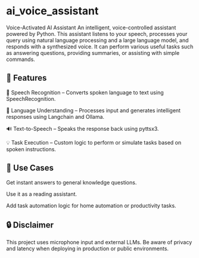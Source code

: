 # ai_voice_assistant
Voice-Activated AI Assistant
An intelligent, voice-controlled assistant powered by Python. This assistant listens to your speech, processes your query using natural language processing and a large language model, and responds with a synthesized voice. It can perform various useful tasks such as answering questions, providing summaries, or assisting with simple commands.

## 🔧 Features
🎤 Speech Recognition – Converts spoken language to text using SpeechRecognition.

🧠 Language Understanding – Processes input and generates intelligent responses using Langchain and Ollama.

🔊 Text-to-Speech – Speaks the response back using pyttsx3.

💡 Task Execution – Custom logic to perform or simulate tasks based on spoken instructions.

## 🧠 Use Cases
Get instant answers to general knowledge questions.

Use it as a reading assistant.

Add task automation logic for home automation or productivity tasks.

## 🔒 Disclaimer
This project uses microphone input and external LLMs. Be aware of privacy and latency when deploying in production or public environments.


